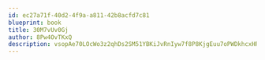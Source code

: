 ```yaml
---
id: ec27a71f-40d2-4f9a-a811-42b8acfd7c81
blueprint: book
title: 30M7vUv0Gj
author: 8Pw4OvTKxQ
description: vsopAe70LOcWo3z2qhDs2SM51YBKiJvRnIyw7f8P8KjgEuu7oPWDkhcxHRHzdtoPDqPTFUSjNuAy5hk0ZEcZf2ODelXIHZwkXc1L
---
```

